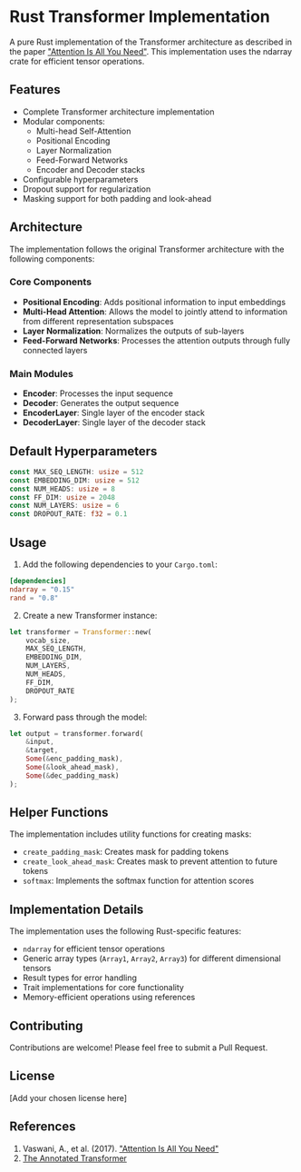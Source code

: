 # Rust Transformer Implementation

A pure Rust implementation of the Transformer architecture as described in the paper ["Attention Is All You Need"](https://arxiv.org/abs/1706.03762). This implementation uses the ndarray crate for efficient tensor operations.

## Features

- Complete Transformer architecture implementation
- Modular components:
  - Multi-head Self-Attention
  - Positional Encoding
  - Layer Normalization
  - Feed-Forward Networks
  - Encoder and Decoder stacks
- Configurable hyperparameters
- Dropout support for regularization
- Masking support for both padding and look-ahead

## Architecture

The implementation follows the original Transformer architecture with the following components:

### Core Components
- **Positional Encoding**: Adds positional information to input embeddings
- **Multi-Head Attention**: Allows the model to jointly attend to information from different representation subspaces
- **Layer Normalization**: Normalizes the outputs of sub-layers
- **Feed-Forward Networks**: Processes the attention outputs through fully connected layers

### Main Modules
- **Encoder**: Processes the input sequence
- **Decoder**: Generates the output sequence
- **EncoderLayer**: Single layer of the encoder stack
- **DecoderLayer**: Single layer of the decoder stack

## Default Hyperparameters

```rust
const MAX_SEQ_LENGTH: usize = 512
const EMBEDDING_DIM: usize = 512
const NUM_HEADS: usize = 8
const FF_DIM: usize = 2048
const NUM_LAYERS: usize = 6
const DROPOUT_RATE: f32 = 0.1
```

## Usage

1. Add the following dependencies to your `Cargo.toml`:

```toml
[dependencies]
ndarray = "0.15"
rand = "0.8"
```

2. Create a new Transformer instance:

```rust
let transformer = Transformer::new(
    vocab_size,
    MAX_SEQ_LENGTH,
    EMBEDDING_DIM,
    NUM_LAYERS,
    NUM_HEADS,
    FF_DIM,
    DROPOUT_RATE
);
```

3. Forward pass through the model:

```rust
let output = transformer.forward(
    &input,
    &target,
    Some(&enc_padding_mask),
    Some(&look_ahead_mask),
    Some(&dec_padding_mask)
);
```

## Helper Functions

The implementation includes utility functions for creating masks:

- `create_padding_mask`: Creates mask for padding tokens
- `create_look_ahead_mask`: Creates mask to prevent attention to future tokens
- `softmax`: Implements the softmax function for attention scores

## Implementation Details

The implementation uses the following Rust-specific features:

- `ndarray` for efficient tensor operations
- Generic array types (`Array1`, `Array2`, `Array3`) for different dimensional tensors
- Result types for error handling
- Trait implementations for core functionality
- Memory-efficient operations using references

## Contributing

Contributions are welcome! Please feel free to submit a Pull Request.

## License

[Add your chosen license here]

## References

1. Vaswani, A., et al. (2017). ["Attention Is All You Need"](https://arxiv.org/abs/1706.03762)
2. [The Annotated Transformer](http://nlp.seas.harvard.edu/2018/04/03/attention.html) 